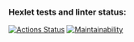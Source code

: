 ### Hexlet tests and linter status:
[![Actions Status](https://github.com/peeercyyy/fullstack-javascript-project-44/workflows/hexlet-check/badge.svg)](https://github.com/peeercyyy/fullstack-javascript-project-44/actions)
[![Maintainability](https://api.codeclimate.com/v1/badges/89a31a315529bb2aff33/maintainability)](https://codeclimate.com/github/peeercyyy/fullstack-javascript-project-44/maintainability)